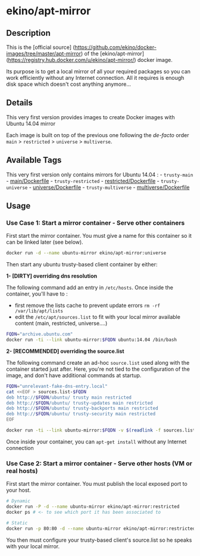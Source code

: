 # ekino/apt-mirror

## Description

This is the [official source]
(https://github.com/ekino/docker-images/tree/master/apt-mirror)
of the [ekino/apt-mirror]
(https://registry.hub.docker.com/u/ekino/apt-mirror/)
docker image.

Its purpose is to get a local mirror of all your required packages so you can
work efficiently without any Internet connection.
All it requires is enough disk space which doesn't cost anything anymore...

## Details

This very first version provides images to create Docker images with Ubuntu
14.04 mirror

Each image is built on top of the previous one following the *de-facto* order
`main` > `restricted` > `universe` > `multiverse`.

## Available Tags

This very first version only contains mirrors for Ubuntu 14.04 :
    - `trusty-main` - [main/Dockerfile](https://github.com/ekino/docker-images/tree/master/apt-mirror/main)
    - `trusty-restricted` - [restricted/Dockerfile](https://github.com/ekino/docker-images/tree/master/apt-mirror/restricted)
    - `trusty-universe` - [universe/Dockerfile](https://github.com/ekino/docker-images/tree/master/apt-mirror/universe)
    - `trusty-multiverse` - [multiverse/Dockerfile](https://github.com/ekino/docker-images/tree/master/apt-mirror/multiverse)

## Usage

### Use Case 1: Start a mirror container - Serve other containers

First start the mirror container.
You must give a name for this container so it can be linked later (see below).

```bash
docker run -d --name ubuntu-mirror ekino/apt-mirror:universe
```

Then start any ubuntu trusty-based client container by either:

**1- [DIRTY] overriding dns resolution**

The following command add an entry in `/etc/hosts`.
Once inside the container, you'll have to :
- first remove the lists cache to prevent update errors `rm -rf /var/lib/apt/lists`
- edit the `/etc/apt/sources.list` to fit with your local mirror available content (main, restricted, universe....)

```bash
FQDN="archive.ubuntu.com"
docker run -ti --link ubuntu-mirror:$FQDN ubuntu:14.04 /bin/bash
```

**2- [RECOMMENDED] overriding the source.list**

The following command create an ad-hoc `source.list` used along with the
container started just after.
Here, you're not tied to the configuration of the image, and don't have
additional commands at startup.

```bash
FQDN="unrelevant-fake-dns-entry.local"
cat <<EOF > sources.list-$FQDN
deb http://$FQDN/ubuntu/ trusty main restricted
deb http://$FQDN/ubuntu/ trusty-updates main restricted
deb http://$FQDN/ubuntu/ trusty-backports main restricted
deb http://$FQDN/ubuntu/ trusty-security main restricted
EOF

docker run -ti --link ubuntu-mirror:$FQDN -v $(readlink -f sources.list-$FQDN):/etc/apt/sources.list ubuntu:14.04 /bin/bash
```

Once inside your container, you can `apt-get install` without any Internet connection

### Use Case 2: Start a mirror container - Serve other hosts (VM or real hosts)

First start the mirror container.
You must publish the local exposed port to your host.

```bash
# Dynamic
docker run -P -d --name ubuntu-mirror ekino/apt-mirror:restricted
docker ps # <- to see which port it has been associated to

# Static
docker run -p 80:80 -d --name ubuntu-mirror ekino/apt-mirror:restricted
```

You then must configure your trusty-based client's source.list so he speaks with your local mirror.
